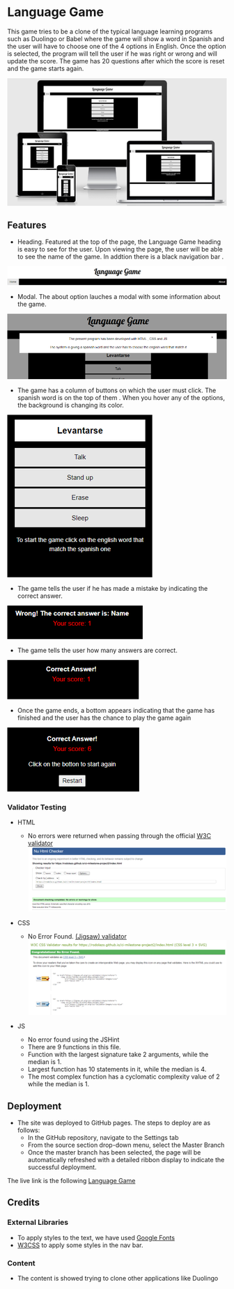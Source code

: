# Language Game
This game tries to be a clone of the typical language learning programs such as Duolingo or Babel where the game will show a word in Spanish and the user will have to choose one of the 4 options in English.
Once the option is selected, the program will tell the user if he was right or wrong and will update the score.
The game has 20 questions after which the score is reset and the game starts again.

![Responsive](https://raw.githubusercontent.com/rodolazo/ci-milestone-project2/main/assets/images/responsive.png)

## Features
- Heading. Featured at the top of the page, the Language Game heading is easy to see for the user. Upon viewing the page, the user will be able to see the name of the game. In addtion there is a black navigation bar . 

![Heading](https://raw.githubusercontent.com/rodolazo/ci-milestone-project2/main/assets/images/heading.png)

- Modal. The about option lauches a modal with some information about the game.

![Modal](https://raw.githubusercontent.com/rodolazo/ci-milestone-project2/main/assets/images/modal.png)

- The game has a column of buttons on which the user must click. The spanish word is on the top of them . When you hover any of the options, the background is changing its color.

![Control Area](https://raw.githubusercontent.com/rodolazo/ci-milestone-project2/main/assets/images/game.png)

- The game tells the user if he has made a mistake by indicating the correct answer.

![Incorrect Message](https://raw.githubusercontent.com/rodolazo/ci-milestone-project2/main/assets/images/incorrect.png)

- The game tells the user how many answers are correct.

![Score](https://raw.githubusercontent.com/rodolazo/ci-milestone-project2/main/assets/images/correct.png)

- Once the game ends, a bottom appears indicating that the game has finished and the user has the chance to play the game again

![End Message](https://raw.githubusercontent.com/rodolazo/ci-milestone-project2/main/assets/images/final.png)

### Validator Testing 

- HTML
  - No errors were returned when passing through the official [W3C validator](https://validator.w3.org/nu/?doc=https%3A%2F%2Frodolazo.github.io%2Fci-milestone-project2%2Findex.html)
  ![HTML Validator ](https://raw.githubusercontent.com/rodolazo/ci-milestone-project2/main/assets/images/html-validator.png)
- CSS
  - No Error Found. [(Jigsaw) validator](https://jigsaw.w3.org/css-validator/validator?uri=https%3A%2F%2Frodolazo.github.io%2Fci-milestone-project2%2Findex.html&profile=css3svg&usermedium=all&warning=1&vextwarning=&lang=en)
  ![CSS Validator](https://raw.githubusercontent.com/rodolazo/ci-milestone-project2/main/assets/images/css-validator.png)
  
- JS
  - No error found using the JSHint
  - There are 9 functions in this file.
  - Function with the largest signature take 2 arguments, while the median is 1.
  - Largest function has 10 statements in it, while the median is 4.
  - The most complex function has a cyclomatic complexity value of 2 while the median is 1.

## Deployment

- The site was deployed to GitHub pages. The steps to deploy are as follows: 
  - In the GitHub repository, navigate to the Settings tab 
  - From the source section drop-down menu, select the Master Branch
  - Once the master branch has been selected, the page will be automatically refreshed with a detailed ribbon display to indicate the successful deployment. 

The live link is the following [Language Game](https://rodolazo.github.io/ci-milestone-project2/index.html)

## Credits 

### External Libraries
- To apply styles to the text, we have used [Google Fonts](https://fonts.google.com/)
- [W3CSS](https://www.w3schools.com/w3css/defaulT.asp) to apply some styles in the nav bar.

### Content 

- The content is showed trying to clone other applications like Duolingo
